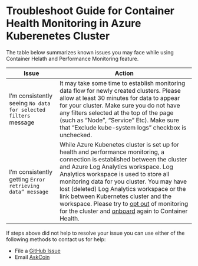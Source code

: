 # Troubleshoot Guide for Container Health Monitoring in Azure Kuberenetes Cluster 

The table below summarizes known issues you may face while using Container Helath and Performance Monitoring feature.

| Issue | Action |
| --- | --- |
| I’m consistently seeing `No data for selected filters` message| It may take some time to establish monitoring data flow for newly created clusters. Please allow at least 30 minutes for data to appear for your cluster. Make sure you do not have any filters selected at the top of the page (such as “Node”, “Service” Etc). Make sure that “Exclude kube-system logs” checkbox is unchecked. | 
| I’m consistently getting `Error retrieving data” message` | While Azure Kubenetes cluster is set up for health and performance monitoring, a connection is established between the cluster and Azure Log Analytics workspace. Log Analytics workspace is used to store all monitoring data for you cluster. You may have lost (deleted) Log Analytics workspace or the link between Kubernetes cluster and the workspace. Please try to [opt out](https://docs.microsoft.com/en-us/azure/monitoring/monitoring-container-health#how-to-stop-monitoring-with-container-health) of monitoring for the cluster and [onboard](https://docs.microsoft.com/en-us/azure/monitoring/monitoring-container-health#enable-container-health-monitoring-for-a-new-cluster) again to Container Health. |


If steps above did not help to resolve your issue you can use either of the following methods to contact us for help:
*	File a [GitHub Issue](https://github.com/Microsoft/OMS-docker/issues)
*	Email [AskCoin](mailto:askcoin@example.com)
